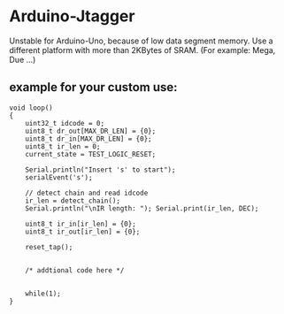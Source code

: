# Arduino-Jtagger

Unstable for Arduino-Uno, because of low data segment memory.
Use a different platform with more than 2KBytes of SRAM. (For example: Mega, Due ...)


## example for your custom use:
```
void loop()
{
	uint32_t idcode = 0;
	uint8_t dr_out[MAX_DR_LEN] = {0};
	uint8_t dr_in[MAX_DR_LEN] = {0};
	uint8_t ir_len = 0;
	current_state = TEST_LOGIC_RESET;
	
	Serial.println("Insert 's' to start");
	serialEvent('s');

	// detect chain and read idcode
	ir_len = detect_chain();
	Serial.println("\nIR length: "); Serial.print(ir_len, DEC);

	uint8_t ir_in[ir_len] = {0};
	uint8_t ir_out[ir_len] = {0};

	reset_tap();
	
	
    /* addtional code here */
    
    
    while(1);
}
```
